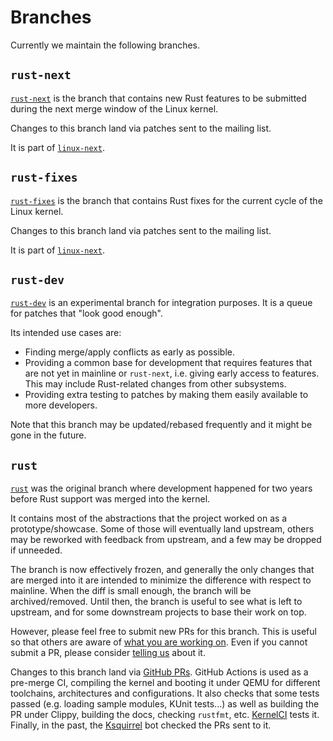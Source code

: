 # Branches

Currently we maintain the following branches.

## `rust-next`

[`rust-next`](https://github.com/Rust-for-Linux/linux/tree/rust-next) is the branch that contains new Rust features to be submitted during the next merge window of the Linux kernel.

Changes to this branch land via patches sent to the mailing list.

It is part of [`linux-next`](https://git.kernel.org/pub/scm/linux/kernel/git/next/linux-next.git/).

## `rust-fixes`

[`rust-fixes`](https://github.com/Rust-for-Linux/linux/tree/rust-fixes) is the branch that contains Rust fixes for the current cycle of the Linux kernel.

Changes to this branch land via patches sent to the mailing list.

It is part of [`linux-next`](https://git.kernel.org/pub/scm/linux/kernel/git/next/linux-next.git/).

## `rust-dev`

[`rust-dev`](https://github.com/Rust-for-Linux/linux/tree/rust-dev) is an experimental branch for integration purposes. It is a queue for patches that "look good enough".

Its intended use cases are:

  - Finding merge/apply conflicts as early as possible.
  - Providing a common base for development that requires features that are not yet in mainline or `rust-next`, i.e. giving early access to features. This may include Rust-related changes from other subsystems.
  - Providing extra testing to patches by making them easily available to more developers.

Note that this branch may be updated/rebased frequently and it might be gone in the future.

## `rust`

[`rust`](https://github.com/Rust-for-Linux/linux/tree/rust) was the original branch where development happened for two years before Rust support was merged into the kernel.

It contains most of the abstractions that the project worked on as a prototype/showcase. Some of those will eventually land upstream, others may be reworked with feedback from upstream, and a few may be dropped if unneeded.

The branch is now effectively frozen, and generally the only changes that are merged into it are intended to minimize the difference with respect to mainline. When the diff is small enough, the branch will be archived/removed. Until then, the branch is useful to see what is left to upstream, and for some downstream projects to base their work on top.

However, please feel free to submit new PRs for this branch. This is useful so that others are aware of [what you are working on](Contributing.md). Even if you cannot submit a PR, please consider [telling us](Contact.md) about it.

Changes to this branch land via [GitHub PRs](https://github.com/Rust-for-Linux/linux/pulls). GitHub Actions is used as a pre-merge CI, compiling the kernel and booting it under QEMU for different toolchains, architectures and configurations. It also checks that some tests passed (e.g. loading sample modules, KUnit tests...) as well as building the PR under Clippy, building the docs, checking `rustfmt`, etc. [KernelCI](https://linux.kernelci.org/job/rust-for-linux/branch/rust/) tests it. Finally, in the past, the [Ksquirrel](Ksquirrel.md) bot checked the PRs sent to it.
